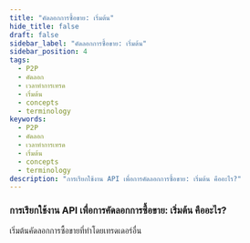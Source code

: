 ```yaml
---
title: "คัดลอกการซื้อขาย: เริ่มต้น"
hide_title: false
draft: false
sidebar_label: "คัดลอกการซื้อขาย: เริ่มต้น"
sidebar_position: 4
tags:
  - P2P
  - คัดลอก
  - เวลาทำการเทรด
  - เริ่มต้น
  - concepts
  - terminology
keywords:
  - P2P
  - คัดลอก
  - เวลาทำการเทรด
  - เริ่มต้น
  - concepts
  - terminology
description: "การเรียกใช้งาน API เพื่อการคัดลอกการซื้อขาย: เริ่มต้น คืออะไร?"
---
```


### การเรียกใช้งาน API เพื่อการคัดลอกการซื้อขาย: เริ่มต้น คืออะไร?

เริ่มต้นคัดลอกการซื้อขายที่ทำโดยเทรดเดอร์อื่น

